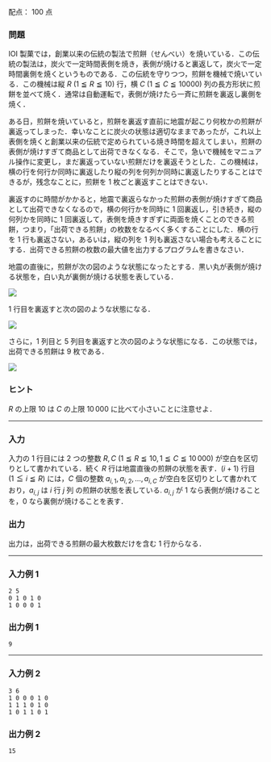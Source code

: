 配点： $100$ 点

### 問題
IOI 製菓では，創業以来の伝統の製法で煎餅（せんべい）を焼いている．この伝統の製法は，炭火で一定時間表側を焼き，表側が焼けると裏返して，炭火で一定時間裏側を焼くというものである．この伝統を守りつつ，煎餅を機械で焼いている．この機械は縦 $R$ ($1 \leqq R \leqq 10$) 行，横 $C$ ($1 \leqq C \leqq 10000$) 列の長方形状に煎餅を並べて焼く．通常は自動運転で，表側が焼けたら一斉に煎餅を裏返し裏側を焼く．

ある日，煎餅を焼いていると，煎餅を裏返す直前に地震が起こり何枚かの煎餅が裏返ってしまった．幸いなことに炭火の状態は適切なままであったが，これ以上表側を焼くと創業以来の伝統で定められている焼き時間を超えてしまい，煎餅の表側が焼けすぎて商品として出荷できなくなる．そこで，急いで機械をマニュアル操作に変更し，まだ裏返っていない煎餅だけを裏返そうとした．この機械は，横の行を何行か同時に裏返したり縦の列を何列か同時に裏返したりすることはできるが，残念なことに，煎餅を $1$ 枚ごと裏返すことはできない．

裏返すのに時間がかかると，地震で裏返らなかった煎餅の表側が焼けすぎて商品として出荷できなくなるので，横の何行かを同時に $1$ 回裏返し，引き続き，縦の何列かを同時に $1$ 回裏返して，表側を焼きすぎずに両面を焼くことのできる煎餅，つまり，「出荷できる煎餅」の枚数をなるべく多くすることにした．横の行を $1$ 行も裏返さない，あるいは，縦の列を $1$ 列も裏返さない場合も考えることにする．出荷できる煎餅の枚数の最大値を出力するプログラムを書きなさい．

地震の直後に，煎餅が次の図のような状態になったとする．黒い丸が表側が焼ける状態を，白い丸が裏側が焼ける状態を表している．

![](https://img.atcoder.jp/joi2008yo/2008-yo-t5-1.png) 

$1$ 行目を裏返すと次の図のような状態になる．

![](https://img.atcoder.jp/joi2008yo/2008-yo-t5-2.png) 

さらに，$1$ 列目と $5$ 列目を裏返すと次の図のような状態になる．この状態では，出荷できる煎餅は $9$ 枚である．

![](https://img.atcoder.jp/joi2008yo/2008-yo-t5-3.png)

### ヒント
$R$ の上限 $10$ は $C$ の上限 $10\,000$ に比べて小さいことに注意せよ．

---

### 入力
入力の $1$ 行目には $2$ つの整数 $R, C$ ($1 \leqq R \leqq 10, 1 \leqq C \leqq 10\,000$) が空白を区切りとして書かれている．続く $R$ 行は地震直後の煎餅の状態を表す．($i + 1$) 行目 ($1 \leqq i \leqq R$) には，$C$ 個の整数 $a_{i,1}, a_{i,2}, \ldots, a_{i,C}$ が空白を区切りとして書かれており，$a_{i,j}$ は $i$ 行 $j$ 列 の煎餅の状態を表している. $a_{i,j}$ が $1$ なら表側が焼けることを，$0$ なら裏側が焼けることを表す．

### 出力
出力は，出荷できる煎餅の最大枚数だけを含む $1$ 行からなる．

---

### 入力例 1
~~~
2 5
0 1 0 1 0
1 0 0 0 1
~~~

### 出力例 1
~~~
9
~~~

---

### 入力例 2
~~~
3 6
1 0 0 0 1 0
1 1 1 0 1 0
1 0 1 1 0 1 
~~~

### 出力例 2
~~~
15
~~~
